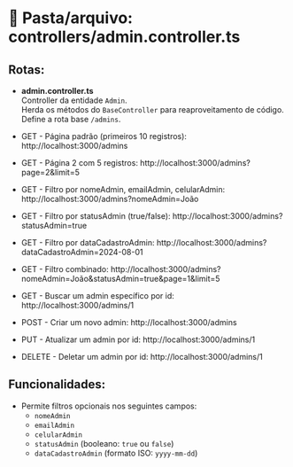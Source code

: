# 📂 Pasta/arquivo: controllers/admin.controller.ts

## Rotas:

- **admin.controller.ts**  
  Controller da entidade `Admin`.  
  Herda os métodos do `BaseController` para reaproveitamento de código.  
  Define a rota base `/admins`.

- GET - Página padrão (primeiros 10 registros): http://localhost:3000/admins  
- GET - Página 2 com 5 registros: http://localhost:3000/admins?page=2&limit=5  
- GET - Filtro por nomeAdmin, emailAdmin, celularAdmin: http://localhost:3000/admins?nomeAdmin=João  
- GET - Filtro por statusAdmin (true/false): http://localhost:3000/admins?statusAdmin=true  
- GET - Filtro por dataCadastroAdmin: http://localhost:3000/admins?dataCadastroAdmin=2024-08-01  
- GET - Filtro combinado: http://localhost:3000/admins?nomeAdmin=João&statusAdmin=true&page=1&limit=5  
- GET - Buscar um admin específico por id: http://localhost:3000/admins/1  
- POST - Criar um novo admin: http://localhost:3000/admins  
- PUT - Atualizar um admin por id: http://localhost:3000/admins/1  
- DELETE - Deletar um admin por id: http://localhost:3000/admins/1  

## Funcionalidades:
- Permite filtros opcionais nos seguintes campos:
  - `nomeAdmin`
  - `emailAdmin`
  - `celularAdmin`
  - `statusAdmin` (booleano: `true` ou `false`)
  - `dataCadastroAdmin` (formato ISO: `yyyy-mm-dd`)
